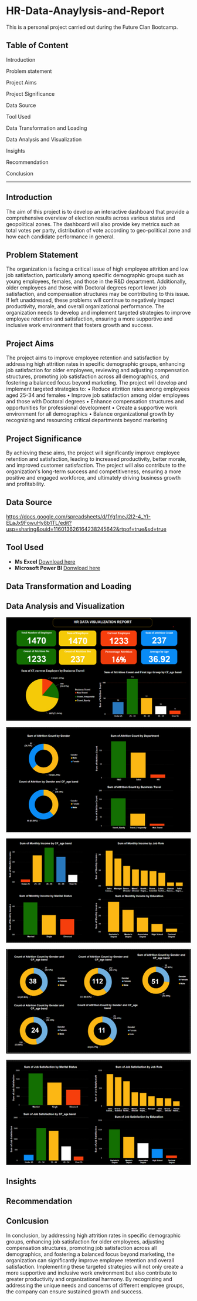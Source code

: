 # HR-Data-Anaylysis-and-Report
This is a personal project carried out during the Future Clan Bootcamp.
## Table of Content
Introduction

Problem statement

Project Aims

Project Significance

Data Source

Tool Used

Data Transformation and Loading

Data Analysis and Visualization

Insights

Recommendation

Conclusion

- - -

## Introduction
The aim of this project is to develop an interactive dashboard that provide a comprehensive overview of election results across various states and geopolitical zones.
The dashboard will also provide key metrics such as total votes per party, distribution of vote according to geo-political zone and how each candidate performance in general. 

## Problem Statement

The organization is facing a critical issue of high employee attrition and low job satisfaction, particularly among specific demographic groups such as young employees, females, and those in the R&D department. Additionally, older employees and those with Doctoral degrees report lower job satisfaction, and compensation structures may be contributing to this issue. If left unaddressed, these problems will continue to negatively impact productivity, morale, and overall organizational performance. The organization needs to develop and implement targeted strategies to improve employee retention and satisfaction, ensuring a more supportive and inclusive work environment that fosters growth and success.

## Project Aims

The project aims to improve employee retention and satisfaction by addressing high attrition rates in specific demographic groups, enhancing job satisfaction for older employees, reviewing and adjusting compensation structures, promoting job satisfaction across all demographics, and fostering a balanced focus beyond marketing. The project will develop and implement targeted strategies to:
•	Reduce attrition rates among employees aged 25-34 and females
•	Improve job satisfaction among older employees and those with Doctoral degrees
•	Enhance compensation structures and opportunities for professional development
•	Create a supportive work environment for all demographics
•	Balance organizational growth by recognizing and resourcing critical departments beyond marketing


## Project Significance

By achieving these aims, the project will significantly improve employee retention and satisfaction, leading to increased productivity, better morale, and improved customer satisfaction. The project will also contribute to the organization's long-term success and competitiveness, ensuring a more positive and engaged workforce, and ultimately driving business growth and profitability.


## Data Source
https://docs.google.com/spreadsheets/d/1Yg1meJ2l2-4_YI-ELaJx9FowuHy8b1TL/edit?usp=sharing&ouid=116013626164238245642&rtpof=true&sd=true

## Tool Used
- **Ms Excel** [Download here](https://www.microsoft.com)
- **Microsoft Power BI** [Donwload here](https://www.microsoft.com/en-us/download/details.aspx?id=58494)

## Data Transformation and Loading


## Data Analysis and Visualization

![](HrData1.png)


![](HrData2.png)


![](HrData3.png)


![](HrData4.png)


![](HrData5.png)







## Insights

## Recommendation


## Conlcusion

In conclusion, by addressing high attrition rates in specific demographic groups, enhancing job satisfaction for older employees, adjusting compensation structures, promoting job satisfaction across all demographics, and fostering a balanced focus beyond marketing, the organization can significantly improve employee retention and overall satisfaction. Implementing these targeted strategies will not only create a more supportive and inclusive work environment but also contribute to greater productivity and organizational harmony. By recognizing and addressing the unique needs and concerns of different employee groups, the company can ensure sustained growth and success.
